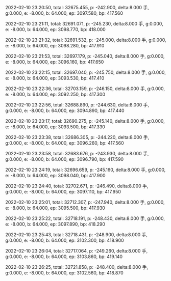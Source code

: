 2022-02-10 23:20:50, total: 32675.455, p: -242.900, delta:8.000 手, g:0.000, e: -8.000, b: 64.000, ep: 3097.580, bp: 417.560

2022-02-10 23:21:11, total: 32691.071, p: -245.230, delta:8.000 手, g:0.000, e: -8.000, b: 64.000, ep: 3098.770, bp: 418.000

2022-02-10 23:21:32, total: 32691.532, p: -245.000, delta:8.000 手, g:0.000, e: -8.000, b: 64.000, ep: 3098.280, bp: 417.910

2022-02-10 23:21:53, total: 32697.179, p: -245.040, delta:8.000 手, g:0.000, e: -8.000, b: 64.000, ep: 3096.160, bp: 417.650

2022-02-10 23:22:15, total: 32697.040, p: -245.750, delta:8.000 手, g:0.000, e: -8.000, b: 64.000, ep: 3093.530, bp: 417.410

2022-02-10 23:22:36, total: 32703.159, p: -246.150, delta:8.000 手, g:0.000, e: -8.000, b: 64.000, ep: 3092.250, bp: 417.300

2022-02-10 23:22:56, total: 32688.890, p: -244.630, delta:8.000 手, g:0.000, e: -8.000, b: 64.000, ep: 3094.890, bp: 417.440

2022-02-10 23:23:17, total: 32690.275, p: -245.140, delta:8.000 手, g:0.000, e: -8.000, b: 64.000, ep: 3093.500, bp: 417.330

2022-02-10 23:23:38, total: 32686.305, p: -244.220, delta:8.000 手, g:0.000, e: -8.000, b: 64.000, ep: 3096.260, bp: 417.560

2022-02-10 23:23:58, total: 32683.676, p: -243.930, delta:8.000 手, g:0.000, e: -8.000, b: 64.000, ep: 3096.790, bp: 417.590

2022-02-10 23:24:19, total: 32696.659, p: -245.160, delta:8.000 手, g:0.000, e: -8.000, b: 64.000, ep: 3098.040, bp: 417.900

2022-02-10 23:24:40, total: 32702.671, p: -246.490, delta:8.000 手, g:0.000, e: -8.000, b: 64.000, ep: 3097.110, bp: 417.950

2022-02-10 23:25:01, total: 32712.307, p: -247.940, delta:8.000 手, g:0.000, e: -8.000, b: 64.000, ep: 3095.500, bp: 417.930

2022-02-10 23:25:22, total: 32718.191, p: -248.430, delta:8.000 手, g:0.000, e: -8.000, b: 64.000, ep: 3097.890, bp: 418.290

2022-02-10 23:25:43, total: 32718.431, p: -248.900, delta:8.000 手, g:0.000, e: -8.000, b: 64.000, ep: 3102.300, bp: 418.900

2022-02-10 23:26:04, total: 32717.064, p: -249.260, delta:8.000 手, g:0.000, e: -8.000, b: 64.000, ep: 3103.860, bp: 419.140

2022-02-10 23:26:25, total: 32721.858, p: -248.400, delta:8.000 手, g:0.000, e: -8.000, b: 64.000, ep: 3102.560, bp: 418.870